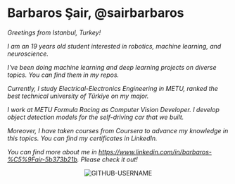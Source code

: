 # Barbaros Şair, @sairbarbaros
*Greetings from Istanbul, Turkey!* 

*I am an 19 years old student interested in robotics, machine learning, and neuroscience.*

*I've been doing machine learning and deep learning projects on diverse topics. You can find them in my repos.*

*Currently, I study Electrical-Electronics Engineering in METU, ranked the best technical university of Türkiye on my major.*

*I work at METU Formula Racing as Computer Vision Developer. I develop object detection models for the self-driving car that we built.*

*Moreover, I have taken courses from Coursera to advance my knowledge in this topics. You can find my certificates in LinkedIn.*

*You can find more about me in https://www.linkedin.com/in/barbaros-%C5%9Fair-5b373b21b. Please check it out!*

<p align="center"> <img src="https://komarev.com/ghpvc/?username=GITHUB-USERNAME&label=Profile%20views&color=ce9927&style=flat" alt="GITHUB-USERNAME" /> </p>
